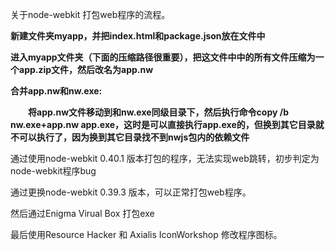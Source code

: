 关于node-webkit 打包web程序的流程。



**新建文件夹myapp，并把index.html和package.json放在文件中**

**进入myapp文件夹（下面的压缩路径很重要），把这文件中中的所有文件压缩为一个app.zip文件，然后改名为app.nw**

**合并app.nw和nw.exe:**

　　**将app.nw文件移动到和nw.exe同级目录下，然后执行命令copy /b nw.exe+app.nw app.exe，这时是可以直接执行app.exe的，但换到其它目录就不可以执行了，因为换到其它目录找不到nwjs包内的依赖文件**



通过使用node-webkit 0.40.1 版本打包的程序，无法实现web跳转，初步判定为node-webkit程序bug



通过更换node-webkit 0.39.3 版本，可以正常打包web程序。



然后通过Enigma Virual Box 打包exe



最后使用Resource Hacker 和 Axialis IconWorkshop 修改程序图标。